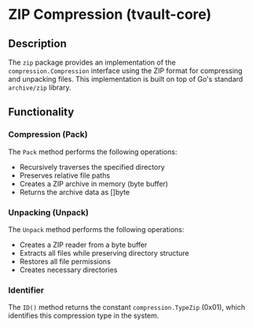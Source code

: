 # ZIP Compression (tvault-core)

## Description

The `zip` package provides an implementation of the `compression.Compression` interface using the ZIP format for compressing and unpacking files. 
This implementation is built on top of Go's standard `archive/zip` library.

## Functionality

### Compression (Pack)

The `Pack` method performs the following operations:
- Recursively traverses the specified directory
- Preserves relative file paths
- Creates a ZIP archive in memory (byte buffer)
- Returns the archive data as []byte

### Unpacking (Unpack)

The `Unpack` method performs the following operations:
- Creates a ZIP reader from a byte buffer
- Extracts all files while preserving directory structure
- Restores all file permissions
- Creates necessary directories

### Identifier

The `ID()` method returns the constant `compression.TypeZip` (0x01), which identifies this compression type in the system.
